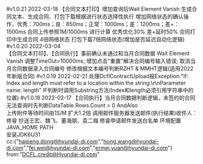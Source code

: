 #v1.0.21   2022-03-18
	【合同文本打印】增加查询后Wait Element Vanish 
		生成合同文本、生成合同、打包下载根据进行状态选择性执行
	增加网络状态的确认操作，优秀：700ms；良：850ms；正常：1000ms；差：1200ms；差+：1500ms
	合同上传参照1M/1000ms 进行计算 优秀优化30% 差+延时50%
	合同打印中生成合同 4倍网络状态  打包下载7倍网络状态(增加是否延迟自动化逻辑)
#v1.0.20   2022-03-04	
	【合同文本打印】、【合同执行】事前确认未通过和当月合同数据
			Wait Element Vanish 调整TimeOut=10000ms;
			增加点击"重置"解决合同编号输入错误;
			取消当月合同数据录入合同编号
	修改根据文本编号判断RZHT & MMHT逻辑(适用2022年新版合同)
#v1.0.19   2022-02-21 
	处理DcflContractUpload报Exception:"If: Index and length must refer to a location within the string.\r\nParameter name: length"
	IF判断时调用Substring方法(Index和length必须引用字符串中的位置)
#v1.0.18   2022-02-17 
	【合同执行】当月合同数据判断逻辑，未签约的合同无法查询时先判断DataTable.Rows.Count > 0 AndAlso  
	上传附件等待时间由1S/M  扩大1.2倍
	调用邮件服务器发送邮件(执行结果)收件人：修睿 抄送王宏、魏飞、董海朋、袁二梅
	修睿申请邮件发送白名单
	环境配置 JAVA_HOME  PATH  
	安装JDK6U31  
	cc:{"haipeng.dong@hyundai-di.com","hong.wang@hyundai-di.com","fei.wei@hyundai-di.com","ermei.yuan@hyundai-di.com"}
	from:"DCFL.credit@Hyundai-di.com"